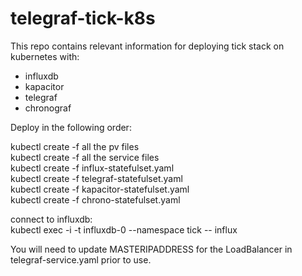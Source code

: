 # telegraf-tick-k8s  
  
This repo contains relevant information for deploying tick stack on kubernetes with:    
* influxdb  
* kapacitor  
* telegraf  
* chronograf  
  
Deploy in the following order:  
  
kubectl create -f all the pv files  
kubectl create -f all the service files  
kubectl create -f influx-statefulset.yaml  
kubectl create -f telegraf-statefulset.yaml  
kubectl create -f kapacitor-statefulset.yaml  
kubectl create -f chrono-statefulset.yaml  
  
connect to influxdb:  
kubectl exec -i -t influxdb-0 --namespace tick -- influx  
  
You will need to update MASTERIPADDRESS for the LoadBalancer in telegraf-service.yaml prior to use.  
